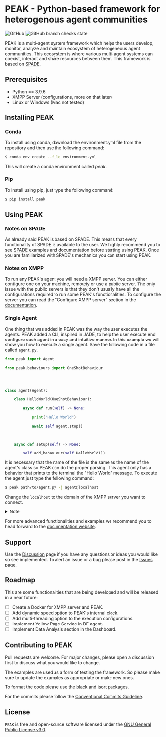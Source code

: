 # PEAK - Python-based framework for heterogenous agent communities

![GitHub](https://img.shields.io/github/license/gecad-group/peak-mas) ![GitHub branch checks state](https://img.shields.io/github/checks-status/gecad-group/peak-mas/main)

PEAK is a multi-agent system framework which helps the users develop, monitor, analyze and maintain ecosystem of heterogeneous agent communities. This ecosystem is  where various multi-agent systems can coexist, interact and share resources between them. 
This framework is based on [SPADE](https://spade-mas.readthedocs.io/en/latest/). 

## Prerequisites

- Python == 3.9.6
- XMPP Server (configurations, more on that later)
- Linux or Windows (Mac not tested)


## Installing PEAK

### Conda

To install using conda, download the environment.yml file from the repository and then use the following command:
```bash
$ conda env create --file environment.yml	
```
This will create a conda environment called _peak_.

### Pip

To install using pip, just type the following command:
```bash
$ pip install peak
```


## Using PEAK

### Notes on SPADE

As already said PEAK is based on SPADE. This means that every functionality of SPADE is available to the user. We highly recommend you to see [SPADE](spade-mas.readthedocs.io) examples and documentation before starting using PEAK. Once you are familiarized with SPADE's mechanics you can start using PEAK.

### Notes on XMPP

To run any PEAK's agent you will need a XMPP server. You can either configure one on your machine, remotely or use a public server. The only issue with the public servers is that they don't usually have all the configurations required to run some PEAK's functionalities. To configure the server you can read the "Configure XMPP server" section in the [documentation](http://www.gecad.isep.ipp.pt/peak).

### Single Agent

One thing that was added in PEAK was the way the user executes the agents. PEAK added a CLI, inspired in JADE, to help the user execute end configure each agent in a easy and intuitive manner.
In this example we will show you how to execute a single agent. Save the following code in a file called `agent.py`.

```python 
from peak import Agent

from peak.behaviours import OneShotBehaviour

  
  

class agent(Agent):

    class HelloWorld(OneShotBehaviour):

        async def run(self) -> None:

            print("Hello World")

            await self.agent.stop()

  

    async def setup(self) -> None:

        self.add_behaviour(self.HelloWorld())
```
It is necessary that the name of the file is the same as the name of the agent's class so PEAK can do the proper parsing. This agent only has a behavior that prints to the terminal the "Hello World" message. To execute the agent just type the following command:
```bash 
$ peak path/to/agent.py -j agent@localhost
```
Change the `localhost` to the domain of the XMPP server you want to connect.

<details><summary>Note</summary>
<p>

If you want to know more about each command we recommend reading the [documentation](http://www.gecad.isep.ipp.pt/peak) or using the `-h` option to see the help message.

</p>
</details>

For more advanced functionalities and examples we recommend you to head forward to the [documentation website](http://www.gecad.isep.ipp.pt/peak).


## Support

Use the [Discussion](https://github.com/gecad-group/peak-mas/discussions) page if you have any questions or ideas you would like so see implemented.
To alert an issue or a bug please post in the [Issues](https://github.com/gecad-group/peak-mas/issues) page.

## Roadmap

This are some functionalities that are being developed and will be released in a near future:
- [ ] Create a Docker for XMPP server and PEAK.
- [ ] Add dynamic speed option to PEAK's internal clock.
- [ ] Add multi-threading option to the execution configurations.
- [ ] Implement Yellow Page Service in DF agent.
- [ ] Implement Data Analysis section in the Dashboard.

## Contributing to PEAK

Pull requests are welcome. For major changes, please open a discussion first to discuss what you would like to change.

The examples are used as a form of testing the framework. So please make sure to update the examples as appropriate or make new ones. 

To format the code please use the [black](https://pypi.org/project/black/) and [isort](https://pypi.org/project/isort/) packages. 

For the commits please follow the [Conventional Commits Guideline](www.conventionalcommits.org).

## License

`PEAK` is free and open-source software licensed under the [GNU General Public License v3.0](https://github.com/gecad-group/peak-mas/blob/develop/LICENSE).
